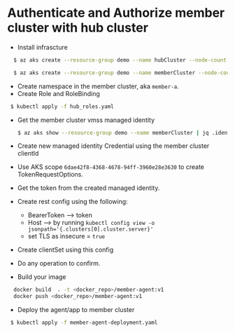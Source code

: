 # Authenticate and Authorize member cluster with hub cluster

- Install infrascture

```sh
  $ az aks create --resource-group demo --name hubCluster --node-count 1  --generate-ssh-keys --enable-aad --enable-azure-rbac

  $ az aks create --resource-group demo --name memberCluster --node-count 1  --generate-ssh-keys --enable-managed-identity
```

- Create namespace in the member cluster, aka `member-a`.
- Create Role and RoleBinding

```sh
 $ kubectl apply -f hub_roles.yaml
```

- Get the member cluster vmss managed identity
  
  ```sh
  $ az aks show --resource-group demo --name memberCluster | jq .identityProfile.kubeletidentity.clientId
  ```

- Create new managed identity Credential using the member cluster clientId
- Use AKS scope `6dae42f8-4368-4678-94ff-3960e28e3630` to create TokenRequestOptions.
- Get the token from the created managed identity.
- Create rest config using the following:
  - BearerToken --> token
  - Host -->   by running `kubectl config view -o jsonpath='{.clusters[0].cluster.server}'`
  - set TLS as insecure = `true`
- Create clientSet using this config
- Do any operation to confirm.

- Build your image

```sh
  docker build  . -t <docker_repo>/member-agent:v1
  docker push <docker_repo>/member-agent:v1
```

- Deploy the agent/app to member cluster

```sh
 $ kubectl apply -f member-agent-deployment.yaml
```

